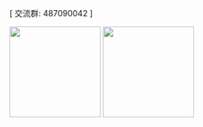[ 交流群: 487090042 ]

<div>
<img height="160px" src="https://github-readme-stats.vercel.app/api?username=zangdale&count_private=true&show_icons=true&hide=issues&layout=compact&hide_border=true" />
<img height="160px" src="https://github-readme-stats.vercel.app/api/top-langs/?username=zangdale&layout=compact&hide_border=true&hide=python" />
</div>


